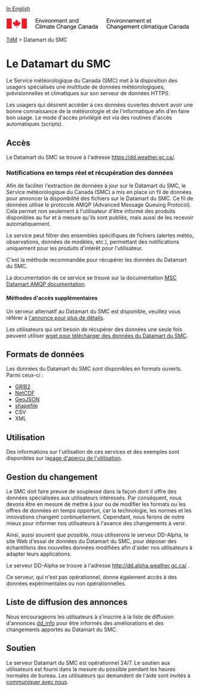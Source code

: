 [In English](readme_en.md)

![ECCC logo](../img_eccc-logo.png)

[TdM](../readme_fr.md) > Datamart du SMC

# Le Datamart du SMC

Le Service météorologique du Canada (SMC) met à la disposition des usagers spécialisés une multitude de données météorologiques, prévisionnelles et climatiques sur son serveur de données HTTPS.

Les usagers qui désirent accéder à ces données ouvertes doivent avoir une bonne connaissance de la météorologie et de l'informatique afin d'en faire bon usage.  Le mode d'accès privilégié est via des routines d'accès automatiques (scripts). 


## Accès

Le Datamart du SMC se trouve à l'adresse https://dd.weather.gc.ca/.

### Notifications en temps réel et récupération des données
  
Afin de faciliter l'extraction de données à jour sur le Datamart du SMC, le Service météorologique du Canada (SMC) a mis en place un fil de données pour annoncer la disponibilité des fichiers sur le Datamart du SMC. Ce fil de données utilise le protocole AMQP (Advanced Message Queuing Protocol). Cela permet non seulement à l'utilisateur d'être informé des produits disponibles au fur et à mesure qu'ils sont publiés, mais aussi de les recevoir automatiquement.

Le service peut filtrer des ensembles spécifiques de fichiers (alertes météo, observations, données de modèles, etc.), permettant des notifications uniquement pour les produits d'intérêt pour l'utilisateur.

C'est la méthode recommandée pour récupérer les données du Datamart du SMC.

La documentation de ce service se trouve sur la documentation [MSC Datamart AMQP documentation](amqp_fr.md).
  
#### Méthodes d'accès supplémentaires

Un serveur alternatif au Datamart du SMC est disponible, veuillez vous référer à [l'annonce pour plus de détails](https://lists.ec.gc.ca/pipermail/dd_info/2019-April/000329.html).

Les utilisateurs qui ont besoin de récupérer des données une seule fois peuvent utiliser [wget pour télécharger des données du Datamart du SMC](https://weather.gc.ca/grib/usage_tips_f.html).

## Formats de données

Les données du Datamart du SMC sont disponibles en formats ouverts. Parmi ceux-ci :

* [GRIB2](https://weather.gc.ca/grib/index_f.html)
* [NetCDF](https://www.unidata.ucar.edu/software/netcdf/)
* [GeoJSON](https://geojson.org/)
* [shapefile](http://www.esri.com/library/whitepapers/pdfs/shapefile.pdf)
* CSV
* XML

## Utilisation

Des informations sur l'utilisation de ces services et des exemples sont disponibles sur la[page d'aperçu de l'utilisation](.../usage/readme_fr.md).

## Gestion du changement 

Le SMC doit faire preuve de souplesse dans la façon dont il offre des données spécialisées aux utilisateurs intéressés. Par conséquent, nous devons être en mesure de mettre à jour ou de modifier les formats ou les offres de données en temps opportun, car la technologie, les normes et les innovations changent continuellement. Cependant, nous ferons de notre mieux pour informer nos utilisateurs à l'avance des changements à venir. 

Ainsi, aussi souvent que possible, nous utiliserons le serveur DD-Alpha, le site Web d'essai de données du Datamart du SMC, pour déposer des échantillons des nouvelles données modifiées afin d'aider nos utilisateurs à adapter leurs applications. 

Le serveur DD-Alpha se trouve à l'adresse http://dd.alpha.weather.gc.ca/ .

Ce serveur, qui n'est pas opérationnel, donne également accès à des données expérimentales ou non opérationnelles.

## Liste de diffusion des annonces

Nous encourageons les utilisateurs à s'inscrire à la liste de diffusion d'annonces [dd_info](https://lists.ec.gc.ca/cgi-bin/mailman/listinfo/dd_info) pour être informés des améliorations et des changements apportés au Datamart du SMC.

## Soutien

Le serveur Datamart du SMC est opérationnel 24/7. Le soutien aux utilisateurs est fourni dans la mesure du possible pendant les heures normales de bureau. Les utilisateurs qui demandent de l'aide sont invités à [communiquer avec nous](https://www.weather.gc.ca/mainmenu/contact_us_f.html).

